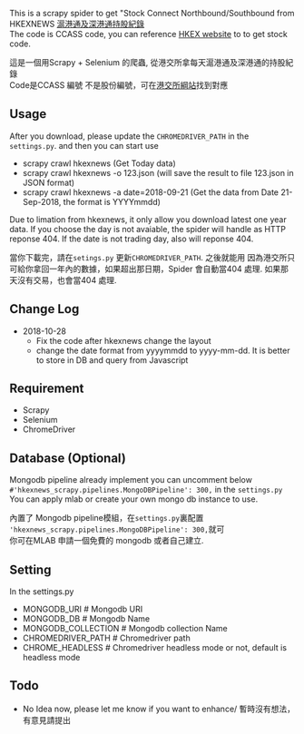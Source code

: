 This is a scrapy spider to get "Stock Connect Northbound/Southbound from HKEXNEWS [滬港通及深港通持股紀錄](http://www.hkexnews.hk/mutualmarketsdw/main.htm)  
The code is CCASS code, you can reference [HKEX website](http://www.hkex.com.hk/mutual-market/stock-connect/eligible-stocks/view-all-eligible-securities?sc_lang=en) to to get stock code.

這是一個用Scrapy + Selenium 的爬蟲, 從港交所拿每天滬港通及深港通的持股紀錄  
Code是CCASS 編號 不是股份編號，可在[港交所綱站](http://www.hkex.com.hk/mutual-market/stock-connect/eligible-stocks/view-all-eligible-securities?sc_lang=zh-hk)找到對應



## Usage

After you download, please update the `CHROMEDRIVER_PATH` in the `settings.py`. 
and then you can start use
* scrapy crawl hkexnews (Get Today data)
* scrapy crawl hkexnews -o 123.json (will save the result to file 123.json in JSON format)
* scrapy crawl hkexnews -a date=2018-09-21 (Get the data from Date 21-Sep-2018, the format is YYYYmmdd)

Due to limation from hkexnews, it only allow you download latest one year data. If you choose the day is not avaiable, the spider will handle as HTTP reponse 404. If the date is not trading day, also will reponse 404.

當你下載完，請在`setings.py` 更新`CHROMEDRIVER_PATH`. 之後就能用
因為港交所只可給你拿回一年內的數據，如果超出那日期，Spider 會自動當404 處理. 如果那天沒有交易，也會當404 處理.

## Change Log
* 2018-10-28
  * Fix the code after hkexnews change the layout
  * change the date format from yyyymmdd to yyyy-mm-dd. It is better to store in DB and query from Javascript


## Requirement 
* Scrapy
* Selenium
* ChromeDriver

## Database (Optional)

Mongodb pipeline already implement you can uncomment below `#'hkexnews_scrapy.pipelines.MongoDBPipeline': 300,` in the `settings.py`  
You can apply mlab or create your own mongo db instance to use.

內置了 Mongodb pipeline模組，在`settings.py`裏配置 `'hkexnews_scrapy.pipelines.MongoDBPipeline': 300,`就可  
你可在MLAB 申請一個免費的 mongodb 或者自己建立.

## Setting
In the settings.py 

* MONGODB_URI # Mongodb URI
* MONGODB_DB  # Mongodb Name
* MONGODB_COLLECTION # Mongodb collection Name
* CHROMEDRIVER_PATH # Chromedriver path
* CHROME_HEADLESS  # Chromedriver headless mode or not, default is headless mode

## Todo

* No Idea now, please let me know if you want to enhance/ 暫時沒有想法，有意見請提出

